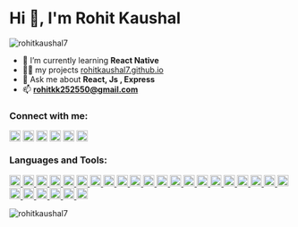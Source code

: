 <h1>Hi 👋, I'm Rohit Kaushal</h1>
<!-- <h3>A passionate frontend developer from India.</h3> -->

<p align="left"> <img src="https://komarev.com/ghpvc/?username=rohitkaushal7" alt="rohitkaushal7" /> </p>

- 🌱 I’m currently learning **React Native**
- 👨‍💻 my projects [rohitkaushal7.github.io](rohitkaushal7.github.io)
- 💬 Ask me about **React, Js , Express**
- 📫 **rohitkk252550@gmail.com**

<p align="left">
<h3 align="left">Connect with me:</h3>
<a href="https://linkedin.com/in/rohitkaushal7" target="blank"><img align="center" src="https://cdn.jsdelivr.net/npm/simple-icons@3.0.1/icons/linkedin.svg" alt="rohitkaushal7" height="20" width="20" /></a>
<a href="https://instagram.com/_rohit.kaushal" target="blank"><img align="center" src="https://cdn.jsdelivr.net/npm/simple-icons@3.0.1/icons/instagram.svg" alt="_rohit.kaushal" height="20" width="20" /></a>
<a href="https://www.codechef.com/users/rohit kaushal" target="blank"><img align="center" src="https://cdn.jsdelivr.net/npm/simple-icons@3.1.0/icons/codechef.svg" alt="rohit kaushal" height="20" width="20" /></a>
<a href="https://www.hackerrank.com/rohitkaushal" target="blank"><img align="center" src="https://cdn.jsdelivr.net/npm/simple-icons@3.0.1/icons/hackerrank.svg" alt="rohitkaushal" height="20" width="20" /></a>
<a href="https://codeforces.com/profile/rohitkaushal" target="blank"><img align="center" src="https://cdn.jsdelivr.net/npm/simple-icons@3.0.1/icons/codeforces.svg" alt="rohitkaushal" height="20" width="20" /></a>
<a href="https://www.leetcode.com/rohitkaushal" target="blank"><img align="center" src="https://cdn.jsdelivr.net/npm/simple-icons@3.0.1/icons/leetcode.svg" alt="rohitkaushal" height="20" width="20" /></a>

</p>

<h3 align="left">Languages and Tools:</h3>
<p align="left"> 
<a href="https://aws.amazon.com" target="_blank"> 
    <img src="https://devicons.github.io/devicon/devicon.git/icons/amazonwebservices/amazonwebservices-original-wordmark.svg" alt="aws" width="20" height="20"/> 
</a> 
<a href="https://getbootstrap.com" target="_blank"> 
    <img src="https://devicons.github.io/devicon/devicon.git/icons/bootstrap/bootstrap-plain.svg" alt="bootstrap" width="20" height="20"/> 
</a> 
<a href="https://www.cprogramming.com/" target="_blank"> 
    <img src="https://devicons.github.io/devicon/devicon.git/icons/c/c-original.svg" alt="c" width="20" height="20"/> 
</a> 
<a href="https://www.chartjs.org" target="_blank"> 
    <img src="https://www.chartjs.org/media/logo-title.svg" alt="chartjs" width="20" height="20"/> 
</a> 
<a href="https://www.w3schools.com/cpp/" target="_blank"> 
    <img src="https://devicons.github.io/devicon/devicon.git/icons/cplusplus/cplusplus-original.svg" alt="cplusplus" width="20" height="20"/> 
</a> 
<a href="https://www.w3schools.com/css/" target="_blank"> 
    <img src="https://devicons.github.io/devicon/devicon.git/icons/css3/css3-original-wordmark.svg" alt="css3" width="20" height="20"/> 
</a> 
<a href="https://www.docker.com/" target="_blank"> 
    <img src="https://devicons.github.io/devicon/devicon.git/icons/docker/docker-original-wordmark.svg" alt="docker" width="20" height="20"/> 
</a> 
<a href="https://expressjs.com" target="_blank"> 
    <img src="https://devicons.github.io/devicon/devicon.git/icons/express/express-original-wordmark.svg" alt="express" width="20" height="20"/> 
</a> 
<a href="https://www.figma.com/" target="_blank"> 
    <img src="https://www.vectorlogo.zone/logos/figma/figma-icon.svg" alt="figma" width="20" height="20"/> 
</a>
 <a href="https://firebase.google.com/" target="_blank"> 
    <img src="https://www.vectorlogo.zone/logos/firebase/firebase-icon.svg" alt="firebase" width="20" height="20"/> 
</a> 
<a href="https://cloud.google.com" target="_blank"> 
    <img src="https://www.vectorlogo.zone/logos/google_cloud/google_cloud-icon.svg" alt="gcp" width="20" height="20"/> 
</a> 
<a href="https://git-scm.com/" target="_blank"> 
    <img src="https://www.vectorlogo.zone/logos/git-scm/git-scm-icon.svg" alt="git" width="20" height="20"/> 
</a> 
<a href="https://www.w3.org/html/" target="_blank"> 
    <img src="https://devicons.github.io/devicon/devicon.git/icons/html5/html5-original-wordmark.svg" alt="html5" width="20" height="20"/> 
</a> 
<a href="https://developer.mozilla.org/en-US/docs/Web/JavaScript" target="_blank"> 
    <img src="https://devicons.github.io/devicon/devicon.git/icons/javascript/javascript-original.svg" alt="javascript" width="20" height="20"/> 
</a>
 <a href="https://www.linux.org/" target="_blank"> 
    <img src="https://devicons.github.io/devicon/devicon.git/icons/linux/linux-original.svg" alt="linux" width="20" height="20"/> 
</a> 
<a href="https://materializecss.com/" target="_blank"> 
    <img src="https://raw.githubusercontent.com/prplx/svg-logos/5585531d45d294869c4eaab4d7cf2e9c167710a9/svg/materialize.svg" alt="materialize" width="20" height="20"/> 
</a> 
<a href="https://mochajs.org" target="_blank"> 
    <img src="https://www.vectorlogo.zone/logos/mochajs/mochajs-icon.svg" alt="mocha" width="20" height="20"/> 
</a> 
<a href="https://www.mongodb.com/" target="_blank"> 
    <img src="https://devicons.github.io/devicon/devicon.git/icons/mongodb/mongodb-original-wordmark.svg" alt="mongodb" width="20" height="20"/> 
</a> 
<a href="https://www.mysql.com/" target="_blank"> 
    <img src="https://devicons.github.io/devicon/devicon.git/icons/mysql/mysql-original-wordmark.svg" alt="mysql" width="20" height="20"/> 
</a> 
<a href="https://nodejs.org" target="_blank"> 
    <img src="https://devicons.github.io/devicon/devicon.git/icons/nodejs/nodejs-original-wordmark.svg" alt="nodejs" width="20" height="20"/> 
</a> 
<a href="https://www.photoshop.com/en" target="_blank"> 
    <img src="https://devicons.github.io/devicon/devicon.git/icons/photoshop/photoshop-plain.svg" alt="photoshop" width="20" height="20"/> 
</a> 
<a href="https://www.python.org" target="_blank"> 
    <img src="https://devicons.github.io/devicon/devicon.git/icons/python/python-original.svg" alt="python" width="20" height="20"/>
    </a> 
<a href="https://reactjs.org/" target="_blank"> 
    <img src="https://devicons.github.io/devicon/devicon.git/icons/react/react-original-wordmark.svg" alt="react" width="20" height="20"/> 
</a> 
<a href="https://reactnative.dev/" target="_blank"> 
    <img src="https://reactnative.dev/img/header_logo.svg" alt="reactnative" width="20" height="20"/> 
</a> 
<a href="https://sass-lang.com" target="_blank"> 
    <img src="https://devicons.github.io/devicon/devicon.git/icons/sass/sass-original.svg" alt="sass" width="20" height="20"/> 
</a> 
<a href="https://www.typescriptlang.org/" target="_blank"> 
    <img src="https://devicons.github.io/devicon/devicon.git/icons/typescript/typescript-original.svg" alt="typescript" width="20" height="20"/> 
</a>
 <a href="https://webpack.js.org" target="_blank"> 
    <img src="https://devicons.github.io/devicon/devicon.git/icons/webpack/webpack-original.svg" alt="webpack" width="20" height="20"/> 
</a> </p>

<p><img align="left" src="https://github-readme-stats.vercel.app/api/top-langs/?username=rohitkaushal7&layout=compact&hide_border=true" alt="rohitkaushal7" /></p>

<!-- <p>&nbsp;<img align="center" src="https://github-readme-stats.vercel.app/api?username=rohitkaushal7&show_icons=true" alt="rohitkaushal7" /></p> -->
